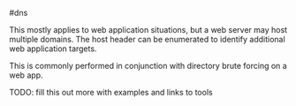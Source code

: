 #dns 

This mostly applies to web application situations, but a web server may host multiple domains. The host header can be enumerated to identify additional web application targets.

This is commonly performed in conjunction with directory brute forcing on a web app.

TODO: fill this out more with examples and links to tools